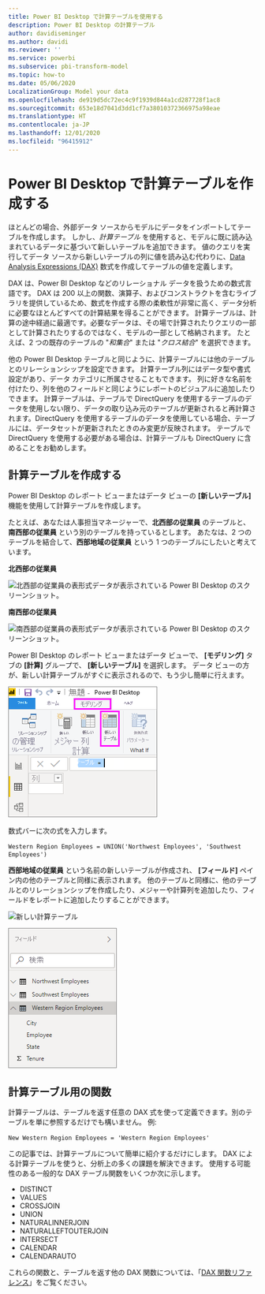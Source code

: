 ```yaml
---
title: Power BI Desktop で計算テーブルを使用する
description: Power BI Desktop の計算テーブル
author: davidiseminger
ms.author: davidi
ms.reviewer: ''
ms.service: powerbi
ms.subservice: pbi-transform-model
ms.topic: how-to
ms.date: 05/06/2020
LocalizationGroup: Model your data
ms.openlocfilehash: de919d5dc72ec4c9f1939d844a1cd287728f1ac8
ms.sourcegitcommit: 653e18d7041d3dd1cf7a38010372366975a98eae
ms.translationtype: HT
ms.contentlocale: ja-JP
ms.lasthandoff: 12/01/2020
ms.locfileid: "96415912"
---
```

# <a name="create-calculated-tables-in-power-bi-desktop"></a>Power BI Desktop で計算テーブルを作成する
ほとんどの場合、外部データ ソースからモデルにデータをインポートしてテーブルを作成します。 しかし、*計算テーブル* を使用すると、モデルに既に読み込まれているデータに基づいて新しいテーブルを追加できます。 値のクエリを実行してデータ ソースから新しいテーブルの列に値を読み込む代わりに、[Data Analysis Expressions (DAX)](/dax/index) 数式を作成してテーブルの値を定義します。

DAX は、Power BI Desktop などのリレーショナル データを扱うための数式言語です。 DAX は 200 以上の関数、演算子、およびコンストラクトを含むライブラリを提供しているため、数式を作成する際の柔軟性が非常に高く、データ分析に必要なほとんどすべての計算結果を得ることができます。 計算テーブルは、計算の途中経過に最適です。必要なデータは、その場で計算されたりクエリの一部として計算されたりするのではなく、モデルの一部として格納されます。 たとえば、2 つの既存のテーブルの "*和集合*" または "*クロス結合*" を選択できます。

他の Power BI Desktop テーブルと同じように、計算テーブルには他のテーブルとのリレーションシップを設定できます。 計算テーブル列にはデータ型や書式設定があり、データ カテゴリに所属させることもできます。 列に好きな名前を付けたり、列を他のフィールドと同じようにレポートのビジュアルに追加したりできます。 計算テーブルは、テーブルで DirectQuery を使用するテーブルのデータを使用しない限り、データの取り込み元のテーブルが更新されると再計算されます。DirectQuery を使用するテーブルのデータを使用している場合、テーブルには、データセットが更新されたときのみ変更が反映されます。 テーブルで DirectQuery を使用する必要がある場合は、計算テーブルも DirectQuery に含めることをお勧めします。

## <a name="create-a-calculated-table"></a>計算テーブルを作成する

Power BI Desktop のレポート ビューまたはデータ ビューの **[新しいテーブル]** 機能を使用して計算テーブルを作成します。

たとえば、あなたは人事担当マネージャーで、**北西部の従業員** のテーブルと、**南西部の従業員** という別のテーブルを持っているとします。 あたなは、2 つのテーブルを結合して、**西部地域の従業員** という 1 つのテーブルにしたいと考えています。

**北西部の従業員**

 ![北西部の従業員の表形式データが表示されている Power BI Desktop のスクリーンショット。](media/desktop-calculated-tables/calctables_nwempl.png)

**南西部の従業員**

 ![南西部の従業員の表形式データが表示されている Power BI Desktop のスクリーンショット。](media/desktop-calculated-tables/calctables_swempl.png)

Power BI Desktop のレポート ビューまたはデータ ビューで、 **[モデリング]** タブの **[計算]** グループで、 **[新しいテーブル]** を選択します。 データ ビューの方が、新しい計算テーブルがすぐに表示されるので、もう少し簡単に行えます。

 ![データ ビューの新しいテーブル](media/desktop-calculated-tables/calctables_formulabarempty.png)

数式バーに次の式を入力します。

```dax
Western Region Employees = UNION('Northwest Employees', 'Southwest Employees')
```

**西部地域の従業員** という名前の新しいテーブルが作成され、 **[フィールド]** ペイン内の他のテーブルと同様に表示されます。 他のテーブルと同様に、他のテーブルとのリレーションシップを作成したり、メジャーや計算列を追加したり、フィールドをレポートに追加したりすることができます。

 ![新しい計算テーブル](media/desktop-calculated-tables/calctables_westregionempl.png)

 ![[フィールド] ペインの新しいテーブル](media/desktop-calculated-tables/calctables_fieldlist.png)

## <a name="functions-for-calculated-tables"></a>計算テーブル用の関数

計算テーブルは、テーブルを返す任意の DAX 式を使って定義できます。別のテーブルを単に参照するだけでも構いません。 例:

```dax
New Western Region Employees = 'Western Region Employees'
```

この記事では、計算テーブルについて簡単に紹介するだけにします。 DAX による計算テーブルを使うと、分析上の多くの課題を解決できます。 使用する可能性のある一般的な DAX テーブル関数をいくつか次に示します。

* DISTINCT
* VALUES
* CROSSJOIN
* UNION
* NATURALINNERJOIN
* NATURALLEFTOUTERJOIN
* INTERSECT
* CALENDAR
* CALENDARAUTO

これらの関数と、テーブルを返す他の DAX 関数については、「[DAX 関数リファレンス](/dax/dax-function-reference)」をご覧ください。

